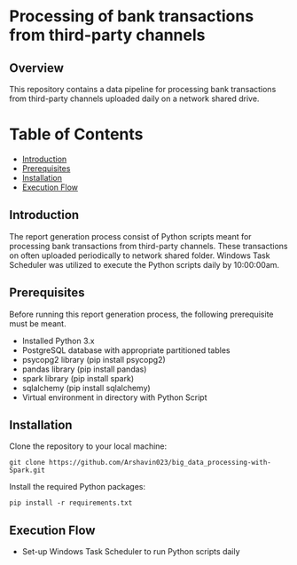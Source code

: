 # Processing of bank transactions from third-party channels
## Overview
This repository contains a data pipeline for processing bank transactions from third-party channels uploaded daily on a network shared drive.

# Table of Contents
- [Introduction](#introduction)
- [Prerequisites](#prerequisites)
- [Installation](#installation)
- [Execution Flow](#execution-flow)


## Introduction <a name="introduction"></a>
The report generation process consist of Python scripts meant for processing bank transactions from third-party channels. These transactions on often uploaded periodically to network shared folder. 
Windows Task Scheduler was utilized to execute the Python scripts daily by 10:00:00am.

## Prerequisites <a name="prerequisites"></a>
Before running this report generation process, the following prerequisite must be meant.

- Installed Python 3.x
- PostgreSQL database with appropriate partitioned tables
- psycopg2 library (pip install psycopg2)
- pandas library (pip install pandas)
- spark library (pip install spark)
- sqlalchemy (pip install sqlalchemy)
- Virtual environment in directory with Python Script

## Installation <a name="installation"></a>

Clone the repository to your local machine:

``` 
git clone https://github.com/Arshavin023/big_data_processing-with-Spark.git
```

Install the required Python packages:

```
pip install -r requirements.txt
```


## Execution Flow
- Set-up Windows Task Scheduler to run Python scripts daily